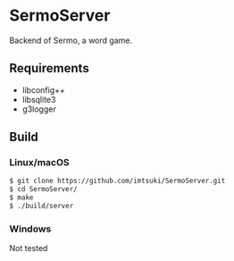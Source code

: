 # SermoServer

Backend of Sermo, a word game.

## Requirements

- libconfig++
- libsqlite3
- g3logger

## Build

### Linux/macOS

```bash
$ git clone https://github.com/imtsuki/SermoServer.git
$ cd SermoServer/
$ make
$ ./build/server
```

### Windows

Not tested